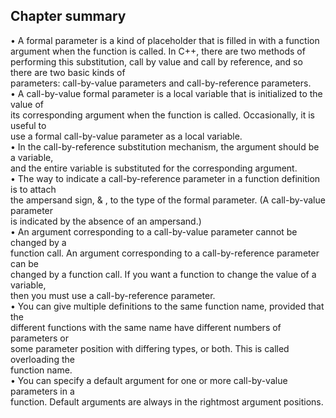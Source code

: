 ## Chapter summary
• A formal parameter is a kind of placeholder that is filled in with a function argument when the function is called. In C++, there are two methods of performing this substitution, call by value and call by reference, and so there are two basic kinds of  
parameters: call-by-value parameters and call-by-reference parameters.  
• A call-by-value formal parameter is a local variable that is initialized to the value of  
its corresponding argument when the function is called. Occasionally, it is useful to  
use a formal call-by-value parameter as a local variable.  
• In the call-by-reference substitution mechanism, the argument should be a variable,  
and the entire variable is substituted for the corresponding argument.  
• The way to indicate a call-by-reference parameter in a function definition is to attach  
the ampersand sign, & , to the type of the formal parameter. (A call-by-value parameter  
is indicated by the absence of an ampersand.)  
• An argument corresponding to a call-by-value parameter cannot be changed by a  
function call. An argument corresponding to a call-by-reference parameter can be  
changed by a function call. If you want a function to change the value of a variable,  
then you must use a call-by-reference parameter.  
• You can give multiple definitions to the same function name, provided that the  
 different functions with the same name have different numbers of parameters or  
some parameter position with differing types, or both. This is called overloading the  
function name.  
• You can specify a default argument for one or more call-by-value parameters in a  
function. Default arguments are always in the rightmost argument positions.   
